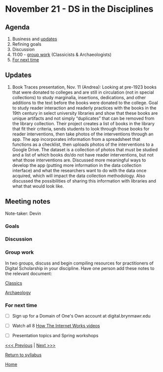 # November 21 - DS in the Disciplines

## Agenda
1. Business and [updates](#updates)
2. Refining goals
3. Discussion
4. 11:00 - [group work](#group-work) (Classicists & Archaeologists)
5. [For next time](#for-next-time)

## Updates
1. Book Traces presentation, Nov. 11 (Andrea):
  Looking at pre-1923 books that were donated to colleges and are still in circulation (not in special collections) to study marginalia, insertions, dedications, and other additions to the text before the books were donated to the college.  Goal to study reader interaction and readerly practices with the books in the 19th century in select university libraries and show that these books are unique artifacts and not simply “duplicates” that can be removed from the library collection.  Their project creates a list of books in the library that fit their criteria, sends students to look through those books for reader interventions, then take photos of the interventions through an app.  The app incorporates information from a spreadsheet that functions as a checklist, then uploads photos of the interventions to a Google Drive.  The dataset is a collection of photos that must be studied and a list of which books do/do not have reader interventions, but not what those interventions are.  Discussed more meaningful ways to develop the app (putting more information in the data collection interface) and what the researchers want to do with the data once acquired, which will impact the data collection methodology.  Also discussed the possibilities of sharing this information with libraries and what that would look like.

## Meeting notes

Note-taker: Devin

### Goals

### Discussion

### Group work
In two groups, discuss and begin compiling resources for practitioners of Digital Scholarship in your discipline. Have one person add these notes to the relevant document:

[Classics](/resources/classics.md)

[Archaeology](/resources/archaeology.md)

### For next time
- [ ] Sign up for a Domain of One's Own account at digital.brynmawr.edu
- [ ] Watch all 8 [How The Internet Works videos](https://www.youtube.com/playlist?list=PLzdnOPI1iJNfMRZm5DDxco3UdsFegvuB7)
- [ ] Presentation topics and Spring workshops


[<<< Previous](/sessions/11-7-command.md) | [Next >>>](/sessions/12-5-html.md)

[Return to syllabus](/syllabus.md)

[Home](/README.md)
